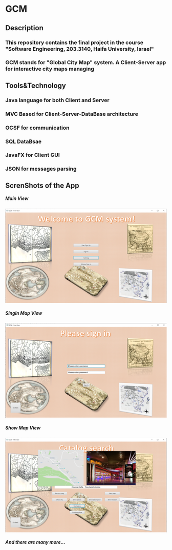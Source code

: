 # GCM

## Description
### This repository contains the final project in the course "Software Engineering, 203.3140, Haifa University, Israel"
### GCM stands for "Global City Map" system. A Client-Server app for interactive city maps managing

## Tools&Technology
### Java language for both Client and Server
### MVC Based for Client-Server-DataBase architecture
### OCSF for communication
### SQL DataBsae
### JavaFX for Client GUI
### JSON for messages parsing

## ScrenShots of the App
##### Main View<br/>
![alt text](Other/MainView.PNG "Title")
##### SingIn Map View<br/>
![alt text](Other/SingInView.PNG "Title")
##### Show Map View<br/>
![alt text](Other/ShowMapView.PNG "Title")
##### And there are many more...
